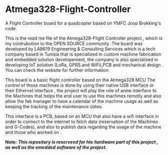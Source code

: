 # Atmega328-Flight-Controller
A  Flight Controller board for a quadcopter based on YMFC Joop Brokking's code.


This is the read me file of the Atmega328-Flight Controller project , which is my contrubution to the OPEN SOURCE community .The board was developed by LAB619 Engineering & Consulting Services which is a tech company based in Tunisia that is specialized in custom machine fabrication and embedded solution developement, the company is also specialized in developing IoT solution (LoRa, GPRS and WiFi),PCB and mechanical design .
You can check the website for further information: 

This board is a basic flight controller based on the Atmega328 MCU 
The control of those machines is done by using their native USB interface or their Ethernet interface , the project will play the role of anew interface to the Machines that helps the end user to use this machines remotly and also allow the fab manager to have a calendar of the machine usage as well as keeping the tracking of the maintenance dates. 

This interface is a PCB, based on an MCU that also have a wifi interface in order to connect to the internet to fetch data (reservation of the Machines and G-Codes), and also to publish data regarding the usage of the machine and those who worked on .

**Note:** ***This repository is reserveed for hte hardware part of this project , as well as the emedded software of the project.***
